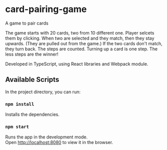 # card-pairing-game
A game to pair cards

The game starts with 20 cards, two from 10 different one. Player selcets them by clicking. When two are selected and they match, then they stay upwards. (They are pulled out from the game.) If the two cards don't match, they turn back. 
The steps are counted. Turning up a card is one step. The less steps are the winner!

Developed in TypeScript, using React libraries and Webpack module.

## Available Scripts

In the project directory, you can run:

### `npm install`

Installs the dependencies.   

### `npm start`

Runs the app in the development mode.\
Open [http://localhost:8080](http://localhost:3000) to view it in the browser.
